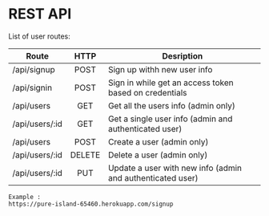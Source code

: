 # REST API

List of user routes:

| Route                     |  HTTP  | Desription                                                   |
| ------------------------- |:------:| ------------------------------------------------------------ |
| /api/signup               | POST   | Sign up withh new user info                                  |
| /api/signin               | POST   | Sign in while get an access token based on credentials       |
| /api/users                | GET    | Get all the users info (admin only)                          |
| /api/users/:id            | GET    | Get a single user info (admin and authenticated user)        |
| /api/users                | POST   | Create a user (admin only)                                   |
| /api/users/:id            | DELETE | Delete a user (admin only)                                   |
| /api/users/:id            | PUT    | Update a user with new info (admin and authenticated user)   |


```
Example :
https://pure-island-65460.herokuapp.com/signup
```